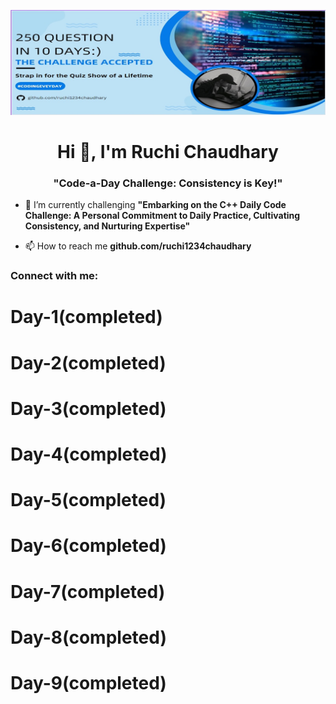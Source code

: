 ![](https://github.com/ruchi1234chaudhary/ruchi1234chaudhary/blob/main/git-banner-correct.jpg)
<h1 align="center">Hi 👋, I'm Ruchi Chaudhary</h1>
<h3 align="center">"Code-a-Day Challenge: Consistency is Key!"</h3>



- 🌱 I’m currently challenging **"Embarking on the C++ Daily Code Challenge: A Personal Commitment to Daily Practice, Cultivating Consistency, and Nurturing Expertise"**

- 📫 How to reach me **github.com/ruchi1234chaudhary**

<h3 align="left">Connect with me:</h3>
<p align="left">
</p>
<h1>Day-1(completed)</h1>
<h1>Day-2(completed)</h1>
<h1>Day-3(completed)</h1>
<h1>Day-4(completed)</h1>
<h1>Day-5(completed)</h1>
<h1>Day-6(completed)</h1>
<h1>Day-7(completed)</h1>
<h1>Day-8(completed)</h1>
<h1>Day-9(completed)</h1>
                  

